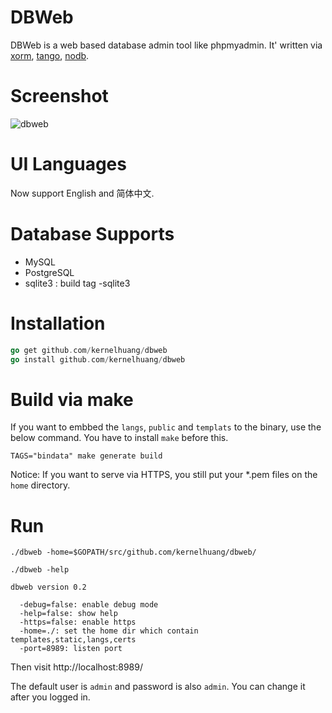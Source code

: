 # DBWeb

DBWeb is a web based database admin tool like phpmyadmin. It' written via 
[xorm](http://github.com/go-xorm/xorm), [tango](http://github.com/lunny/tango), [nodb](http://github.com/lunny/nodb).

# Screenshot

![dbweb](screenshot.png)

# UI Languages

Now support English and 简体中文.

# Database Supports

* MySQL
* PostgreSQL
* sqlite3 : build tag -sqlite3

# Installation

```Go
go get github.com/kernelhuang/dbweb
go install github.com/kernelhuang/dbweb
```
# Build via make

If you want to embbed the `langs`, `public` and `templats` to the binary, use the below command.
You have to install `make` before this.

```Shell
TAGS="bindata" make generate build
```

Notice: If you want to serve via HTTPS, you still put your *.pem files on the `home` directory.

# Run

```Shell
./dbweb -home=$GOPATH/src/github.com/kernelhuang/dbweb/
```

```Shell
./dbweb -help

dbweb version 0.2

  -debug=false: enable debug mode
  -help=false: show help
  -https=false: enable https
  -home=./: set the home dir which contain templates,static,langs,certs
  -port=8989: listen port
```

Then visit http://localhost:8989/

The default user is `admin` and password is also `admin`. You can change it after you logged in.
